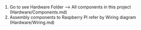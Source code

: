
1. Go to see Hardware Folder --> All components in this project (Hardware/Components.md)
2. Assembly components to Raspberry PI refer by Wiring diagram (Hardware/Wiring.md)
